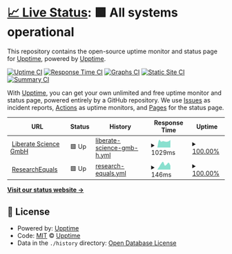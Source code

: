 # [📈 Live Status](https://up.researchequals.com): <!--live status--> **🟩 All systems operational**

This repository contains the open-source uptime monitor and status page for [Upptime](https://upptime.js.org), powered by [Upptime](https://github.com/upptime/upptime).

[![Uptime CI](https://github.com/libscie/uptime/workflows/Uptime%20CI/badge.svg)](https://github.com/libscie/uptime/actions?query=workflow%3A%22Uptime+CI%22)
[![Response Time CI](https://github.com/libscie/uptime/workflows/Response%20Time%20CI/badge.svg)](https://github.com/libscie/uptime/actions?query=workflow%3A%22Response+Time+CI%22)
[![Graphs CI](https://github.com/libscie/uptime/workflows/Graphs%20CI/badge.svg)](https://github.com/libscie/uptime/actions?query=workflow%3A%22Graphs+CI%22)
[![Static Site CI](https://github.com/libscie/uptime/workflows/Static%20Site%20CI/badge.svg)](https://github.com/libscie/uptime/actions?query=workflow%3A%22Static+Site+CI%22)
[![Summary CI](https://github.com/libscie/uptime/workflows/Summary%20CI/badge.svg)](https://github.com/libscie/uptime/actions?query=workflow%3A%22Summary+CI%22)

With [Upptime](https://upptime.js.org), you can get your own unlimited and free uptime monitor and status page, powered entirely by a GitHub repository. We use [Issues](https://github.com/upptime/upptime/issues) as incident reports, [Actions](https://github.com/libscie/uptime/actions) as uptime monitors, and [Pages](https://up.researchequals.com) for the status page.

<!--start: status pages-->
<!-- This summary is generated by Upptime (https://github.com/upptime/upptime) -->
<!-- Do not edit this manually, your changes will be overwritten -->
<!-- prettier-ignore -->
| URL | Status | History | Response Time | Uptime |
| --- | ------ | ------- | ------------- | ------ |
| <img alt="" src="https://icons.duckduckgo.com/ip3/libscie.org.ico" height="13"> [Liberate Science GmbH](https://libscie.org) | 🟩 Up | [liberate-science-gmb-h.yml](https://github.com/libscie/uptime/commits/HEAD/history/liberate-science-gmb-h.yml) | <details><summary><img alt="Response time graph" src="./graphs/liberate-science-gmb-h/response-time-week.png" height="20"> 1029ms</summary><br><a href="https://up.researchequals.com/history/liberate-science-gmb-h"><img alt="Response time 1088" src="https://img.shields.io/endpoint?url=https%3A%2F%2Fraw.githubusercontent.com%2Flibscie%2Fuptime%2FHEAD%2Fapi%2Fliberate-science-gmb-h%2Fresponse-time.json"></a><br><a href="https://up.researchequals.com/history/liberate-science-gmb-h"><img alt="24-hour response time 1191" src="https://img.shields.io/endpoint?url=https%3A%2F%2Fraw.githubusercontent.com%2Flibscie%2Fuptime%2FHEAD%2Fapi%2Fliberate-science-gmb-h%2Fresponse-time-day.json"></a><br><a href="https://up.researchequals.com/history/liberate-science-gmb-h"><img alt="7-day response time 1029" src="https://img.shields.io/endpoint?url=https%3A%2F%2Fraw.githubusercontent.com%2Flibscie%2Fuptime%2FHEAD%2Fapi%2Fliberate-science-gmb-h%2Fresponse-time-week.json"></a><br><a href="https://up.researchequals.com/history/liberate-science-gmb-h"><img alt="30-day response time 1098" src="https://img.shields.io/endpoint?url=https%3A%2F%2Fraw.githubusercontent.com%2Flibscie%2Fuptime%2FHEAD%2Fapi%2Fliberate-science-gmb-h%2Fresponse-time-month.json"></a><br><a href="https://up.researchequals.com/history/liberate-science-gmb-h"><img alt="1-year response time 1054" src="https://img.shields.io/endpoint?url=https%3A%2F%2Fraw.githubusercontent.com%2Flibscie%2Fuptime%2FHEAD%2Fapi%2Fliberate-science-gmb-h%2Fresponse-time-year.json"></a></details> | <details><summary><a href="https://up.researchequals.com/history/liberate-science-gmb-h">100.00%</a></summary><a href="https://up.researchequals.com/history/liberate-science-gmb-h"><img alt="All-time uptime 99.89%" src="https://img.shields.io/endpoint?url=https%3A%2F%2Fraw.githubusercontent.com%2Flibscie%2Fuptime%2FHEAD%2Fapi%2Fliberate-science-gmb-h%2Fuptime.json"></a><br><a href="https://up.researchequals.com/history/liberate-science-gmb-h"><img alt="24-hour uptime 100.00%" src="https://img.shields.io/endpoint?url=https%3A%2F%2Fraw.githubusercontent.com%2Flibscie%2Fuptime%2FHEAD%2Fapi%2Fliberate-science-gmb-h%2Fuptime-day.json"></a><br><a href="https://up.researchequals.com/history/liberate-science-gmb-h"><img alt="7-day uptime 100.00%" src="https://img.shields.io/endpoint?url=https%3A%2F%2Fraw.githubusercontent.com%2Flibscie%2Fuptime%2FHEAD%2Fapi%2Fliberate-science-gmb-h%2Fuptime-week.json"></a><br><a href="https://up.researchequals.com/history/liberate-science-gmb-h"><img alt="30-day uptime 100.00%" src="https://img.shields.io/endpoint?url=https%3A%2F%2Fraw.githubusercontent.com%2Flibscie%2Fuptime%2FHEAD%2Fapi%2Fliberate-science-gmb-h%2Fuptime-month.json"></a><br><a href="https://up.researchequals.com/history/liberate-science-gmb-h"><img alt="1-year uptime 99.84%" src="https://img.shields.io/endpoint?url=https%3A%2F%2Fraw.githubusercontent.com%2Flibscie%2Fuptime%2FHEAD%2Fapi%2Fliberate-science-gmb-h%2Fuptime-year.json"></a></details>
| <img alt="" src="https://icons.duckduckgo.com/ip3/www.researchequals.com.ico" height="13"> [ResearchEquals](https://www.researchequals.com) | 🟩 Up | [research-equals.yml](https://github.com/libscie/uptime/commits/HEAD/history/research-equals.yml) | <details><summary><img alt="Response time graph" src="./graphs/research-equals/response-time-week.png" height="20"> 146ms</summary><br><a href="https://up.researchequals.com/history/research-equals"><img alt="Response time 197" src="https://img.shields.io/endpoint?url=https%3A%2F%2Fraw.githubusercontent.com%2Flibscie%2Fuptime%2FHEAD%2Fapi%2Fresearch-equals%2Fresponse-time.json"></a><br><a href="https://up.researchequals.com/history/research-equals"><img alt="24-hour response time 110" src="https://img.shields.io/endpoint?url=https%3A%2F%2Fraw.githubusercontent.com%2Flibscie%2Fuptime%2FHEAD%2Fapi%2Fresearch-equals%2Fresponse-time-day.json"></a><br><a href="https://up.researchequals.com/history/research-equals"><img alt="7-day response time 146" src="https://img.shields.io/endpoint?url=https%3A%2F%2Fraw.githubusercontent.com%2Flibscie%2Fuptime%2FHEAD%2Fapi%2Fresearch-equals%2Fresponse-time-week.json"></a><br><a href="https://up.researchequals.com/history/research-equals"><img alt="30-day response time 150" src="https://img.shields.io/endpoint?url=https%3A%2F%2Fraw.githubusercontent.com%2Flibscie%2Fuptime%2FHEAD%2Fapi%2Fresearch-equals%2Fresponse-time-month.json"></a><br><a href="https://up.researchequals.com/history/research-equals"><img alt="1-year response time 155" src="https://img.shields.io/endpoint?url=https%3A%2F%2Fraw.githubusercontent.com%2Flibscie%2Fuptime%2FHEAD%2Fapi%2Fresearch-equals%2Fresponse-time-year.json"></a></details> | <details><summary><a href="https://up.researchequals.com/history/research-equals">100.00%</a></summary><a href="https://up.researchequals.com/history/research-equals"><img alt="All-time uptime 99.87%" src="https://img.shields.io/endpoint?url=https%3A%2F%2Fraw.githubusercontent.com%2Flibscie%2Fuptime%2FHEAD%2Fapi%2Fresearch-equals%2Fuptime.json"></a><br><a href="https://up.researchequals.com/history/research-equals"><img alt="24-hour uptime 100.00%" src="https://img.shields.io/endpoint?url=https%3A%2F%2Fraw.githubusercontent.com%2Flibscie%2Fuptime%2FHEAD%2Fapi%2Fresearch-equals%2Fuptime-day.json"></a><br><a href="https://up.researchequals.com/history/research-equals"><img alt="7-day uptime 100.00%" src="https://img.shields.io/endpoint?url=https%3A%2F%2Fraw.githubusercontent.com%2Flibscie%2Fuptime%2FHEAD%2Fapi%2Fresearch-equals%2Fuptime-week.json"></a><br><a href="https://up.researchequals.com/history/research-equals"><img alt="30-day uptime 100.00%" src="https://img.shields.io/endpoint?url=https%3A%2F%2Fraw.githubusercontent.com%2Flibscie%2Fuptime%2FHEAD%2Fapi%2Fresearch-equals%2Fuptime-month.json"></a><br><a href="https://up.researchequals.com/history/research-equals"><img alt="1-year uptime 99.81%" src="https://img.shields.io/endpoint?url=https%3A%2F%2Fraw.githubusercontent.com%2Flibscie%2Fuptime%2FHEAD%2Fapi%2Fresearch-equals%2Fuptime-year.json"></a></details>

<!--end: status pages-->

[**Visit our status website →**](https://up.researchequals.com)

## 📄 License

- Powered by: [Upptime](https://github.com/upptime/upptime)
- Code: [MIT](./LICENSE) © [Upptime](https://upptime.js.org)
- Data in the `./history` directory: [Open Database License](https://opendatacommons.org/licenses/odbl/1-0/)
